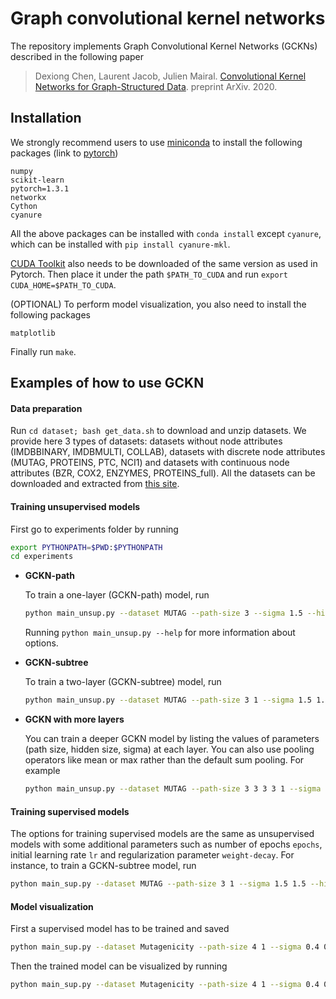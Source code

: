 # Graph convolutional kernel networks

The repository implements Graph Convolutional Kernel Networks (GCKNs) described in the following paper

>Dexiong Chen, Laurent Jacob, Julien Mairal.
[Convolutional Kernel Networks for Graph-Structured Data][1]. preprint ArXiv. 2020.

## Installation

We strongly recommend users to use [miniconda][2] to install the following packages (link to [pytorch][3])
```
numpy
scikit-learn
pytorch=1.3.1
networkx
Cython
cyanure
```

All the above packages can be installed with `conda install` except `cyanure`, which can be installed with `pip install cyanure-mkl`.

[CUDA Toolkit][4] also needs to be downloaded of the same version as used in Pytorch. Then place it under the path `$PATH_TO_CUDA` and run `export CUDA_HOME=$PATH_TO_CUDA`.

(OPTIONAL) To perform model visualization, you also need to install the following packages
```
matplotlib
```

Finally run `make`.

## Examples of how to use GCKN

#### Data preparation

Run `cd dataset; bash get_data.sh` to download and unzip datasets. We provide here 3 types of datasets: datasets without node attributes (IMDBBINARY, IMDBMULTI, COLLAB), datasets with discrete node attributes (MUTAG, PROTEINS, PTC, NCI1) and datasets with continuous node attributes (BZR, COX2, ENZYMES, PROTEINS_full). All the datasets can be downloaded and extracted from [this site][5].

#### Training unsupervised models

First go to experiments folder by running
```bash
export PYTHONPATH=$PWD:$PYTHONPATH
cd experiments
```

* **GCKN-path**

    To train a one-layer (GCKN-path) model, run
    ```bash
    python main_unsup.py --dataset MUTAG --path-size 3 --sigma 1.5 --hidden-size 32  --aggregation
    ```

    Running `python main_unsup.py --help` for more information about options.

* **GCKN-subtree**

    To train a two-layer (GCKN-subtree) model, run
    ```bash
    python main_unsup.py --dataset MUTAG --path-size 3 1 --sigma 1.5 1.5 --hidden-size 32 32 --aggregation
    ```

* **GCKN with more layers**

    You can train a deeper GCKN model by listing the values of parameters (path size, hidden size, sigma) at each layer. You can also use pooling operators like mean or max rather than the default sum pooling. For example
    ```bash
    python main_unsup.py --dataset MUTAG --path-size 3 3 3 3 1 --sigma 1.5 1.5 1.5 1.5 1.5 --hidden-size 32 32 32 32 32 --aggregation --pooling mean --global-pooling max
    ```

#### Training supervised models

The options for training supervised models are the same as unsupervised models with some additional parameters such as number of epochs `epochs`, initial learning rate `lr` and regularization parameter `weight-decay`. For instance, to train a GCKN-subtree model, run
```bash
python main_sup.py --dataset MUTAG --path-size 3 1 --sigma 1.5 1.5 --hidden-size 32 32 --aggregation --weight-decay 1e-04
```

#### Model visualization

First a supervised model has to be trained and saved
```bash
python main_sup.py --dataset Mutagenicity --path-size 4 1 --sigma 0.4 0.4 --hidden-size 32 32 --aggregation --weight-decay 1e-05 --outdir ../logs
```

Then the trained model can be visualized by running
```bash
python main_sup.py --dataset Mutagenicity --path-size 4 1 --sigma 0.4 0.4 --hidden-size 32 32 --aggregation --weight-decay 1e-05 --outdir ../logs --interpret --lr 0.005 --graph-idx -1 --mu 0.01
```


[1]: dexiong.me
[2]: https://docs.conda.io/en/latest/miniconda.html
[3]: https://pytorch.org
[4]: https://developer.nvidia.com/cuda-downloads
[5]: https://ls11-www.cs.tu-dortmund.de/staff/morris/graphkerneldatasets
